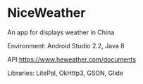 # NiceWeather
An app for displays weather in China

Environment: Android Studio 2.2, Java 8

API:https://www.heweather.com/documents

Libraries:
    LitePal,
    OkHttp3,
    GSON,
    Glide

